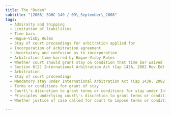 ```yaml
---
title: The "Duden" 
subtitle: "[2008] SGHC 149 / 09\_September\_2008"
tags:
  - Admiralty and Shipping
  - Limitation of liabilities
  - Time bars
  - Hague-Visby Rules
  - Stay of court proceedings for arbitration applied for
  - Incorporation of arbitration agreement
  - Uncertainty and confusion as to incorporation
  - Arbitration time-barred by Hague-Visby Rules
  - Whether court should grant stay on condition that time bar waived
  - Section 6(2) International Arbitration Act (Cap 143A, 2002 Rev Ed)
  - Arbitration
  - Stay of court proceedings
  - Mandatory stay under International Arbitration Act (Cap 143A, 2002 Rev Ed)
  - Terms or conditions for grant of stay
  - Court\'s discretion to grant terms or conditions for stay under International Arbitration Act (Cap 143A, 2002 Rev Ed)
  - Principles underlying court\'s discretion to grant terms or conditions for stay under International Arbitration Act (Cap 143A, 2002 Rev Ed)
  - Whether justice of case called for court to impose terms or conditions

---
```


